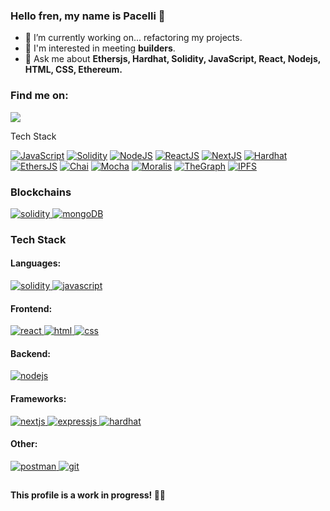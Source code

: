 ### Hello fren, my name is Pacelli 👋

- 🔭 I’m currently working on... refactoring my projects.
- 🤝 I'm interested in meeting **builders**.
- 💬 Ask me about **Ethersjs, Hardhat, Solidity, JavaScript, React, Nodejs, HTML, CSS, Ethereum.** 

### Find me on:
  <a href="https://twitter.com/pacelliv3" ><img src="https://img.shields.io/badge/Twitter-1DA1F2?style=for-the-badge&logo=twitter&logoColor=white"></a>

Tech Stack

[![JavaScript]](https://developer.mozilla.org/fr/docs/Web/JavaScript)
[![Solidity]](https://soliditylang.org/)
[![NodeJS]](https://nodejs.org/)
[![ReactJS]](https://reactjs.org/)
[![NextJS]](https://nextjs.org/)
[![Hardhat]](https://hardhat.org/)
[![EthersJS]](https://docs.ethers.io/v5/)
[![Chai]](https://www.chaijs.com/)
[![Mocha]](https://mochajs.org/)
[![Moralis]](https://moralis.io/)
[![TheGraph]](https://thegraph.com/en/)
[![IPFS]](https://ipfs.tech/)

<h3 align="left">Blockchains</h3>
<p align="left">
  <a href="https://ethereum.org/en/" rel="noreferrer"> <img src="https://img.shields.io/badge/Ethereum-3C3C3D?style=for-the-badge&logo=Ethereum&logoColor=white" alt="solidity"/> </a>
  <a href="https://chain.link/" rel="noreferrer"> <img src="https://img.shields.io/badge/chainlink-375BD2?style=for-the-badge&logo=chainlink&logoColor=white" alt="mongoDB"/> </a>
</p>

<h3 align="left">Tech Stack</h3>

#### Languages:

<p align="left">
  <a href="https://docs.soliditylang.org/en/latest/" rel="noreferrer"> <img src="https://img.shields.io/badge/Solidity-e6e6e6?style=for-the-badge&logo=solidity&logoColor=black" alt="solidity"/> </a>
  <a href="https://developer.mozilla.org/en-US/docs/Web/JavaScript" rel="noreferrer"> <img src="https://img.shields.io/badge/JavaScript-323330?style=for-the-badge&logo=javascript&logoColor=F7DF1E" alt="javascript"/> </a>
</p>

#### Frontend:
<p>
  <a href="https://reactjs.org/" rel="noreferrer"> <img src="https://img.shields.io/badge/React-20232A?style=for-the-badge&logo=react&logoColor=61DAFB" alt="react"/> </a>
  <a href="https://www.w3.org/html/" rel="noreferrer"> <img src="https://img.shields.io/badge/HTML5-E34F26?style=for-the-badge&logo=html5&logoColor=white" alt="html"/> </a>
  <a href="https://www.w3schools.com/css/" rel="noreferrer"> <img src="https://img.shields.io/badge/CSS3-1572B6?style=for-the-badge&logo=css3&logoColor=white" alt="css"/> </a>
</p>

#### Backend:

<p align="left">
  <a href="https://nodejs.org" rel="noreferrer"> <img src="https://img.shields.io/badge/Node.js-339933?style=for-the-badge&logo=nodedotjs&logoColor=white" alt="nodejs"/> </a>
</p>

#### Frameworks:
<p align="left">
  <a href="https://nextjs.org/" rel="noreferrer"> <img src="https://img.shields.io/badge/next.js-000000?style=for-the-badge&logo=nextdotjs&logoColor=white" alt="nextjs"/> </a>
  <a href="https://expressjs.com" rel="noreferrer"> <img src="https://img.shields.io/badge/Express.js-000000?style=for-the-badge&logo=express&logoColor=white" alt="expressjs"/> </a>
  <a href="https://hardhat.org/" rel="noreferrer"> <img src="https://img.shields.io/badge/hardhat-yellow?style=for-the-badge&logo=hardhat&logoColor=white" alt="hardhat"/> </a>
</p>


#### Other:

<p align="left">
  <a href="https://www.postman.com/" rel="noreferrer"> <img src="https://img.shields.io/badge/postman-orange?style=for-the-badge&logo=postman&logoColor=white" alt="postman"/> </a>
  <a href="https://git-scm.com/" rel="noreferrer"> <img src="https://img.shields.io/badge/git-red?style=for-the-badge&logo=git&logoColor=white" alt="git"/> </a>
</p>

##

<p><strong>This profile is a work in progress! 👨‍💻</strong></p>


[Spring Boot]: https://img.shields.io/badge/Spring_Boot-F2F4F9?style=for-the-badge&logo=spring-boot
[linkedin]: https://img.shields.io/badge/LinkedIn-0077B5?style=for-the-badge&logo=linkedin&logoColor=white
[email]: https://img.shields.io/badge/npapadakis@gmail.com-D14836?style=for-the-badge&logo=gmail&logoColor=white
[solidity]: https://custom-icon-badges.demolab.com/badge/Solidity-3C3C3D?style=for-the-badge&logo=solidity&logoColor=white
[javascript]: https://img.shields.io/badge/JavaScript-F7DF1E.svg?style=for-the-badge&logo=JavaScript&logoColor=black
[nodejs]: https://img.shields.io/badge/Node.js-339933.svg?style=for-the-badge&logo=nodedotjs&logoColor=white
[ethersjs]: https://custom-icon-badges.demolab.com/badge/Ethers.js-29349A?style=for-the-badge&logo=ethers&logoColor=white
[web3js]: https://img.shields.io/badge/Web3.js-F16822.svg?style=for-the-badge&logo=web3dotjs&logoColor=white
[alchemy]: https://custom-icon-badges.demolab.com/badge/Alchemy-2356D2?style=for-the-badge&logo=alchemy&logoColor=white
[hardhat]: https://custom-icon-badges.demolab.com/badge/Hardhat-181A1F?style=for-the-badge&logo=hardhat
[chai]: https://img.shields.io/badge/Chai-A30701.svg?style=for-the-badge&logo=Chai&logoColor=white
[mocha]: https://custom-icon-badges.demolab.com/badge/Mocha-87694D?style=for-the-badge&logo=mocha&logoColor=white
[reactjs]: https://img.shields.io/badge/React-20232A?style=for-the-badge&logo=react&logoColor=61DAFB
[nextjs]: https://img.shields.io/badge/next.js-000000?style=for-the-badge&logo=nextdotjs&logoColor=white
[ipfs]: https://img.shields.io/badge/IPFS-0A1B2B?style=for-the-badge&logo=ipfs
[moralis]: https://custom-icon-badges.demolab.com/badge/Moralis-2559BB?style=for-the-badge&logo=moralis
[thegraph]: https://custom-icon-badges.demolab.com/badge/TheGraph-0C0A1C?style=for-the-badge&logo=thegraph&logoColor=white

[website]: https://img.shields.io/badge/website-000000?style=for-the-badge&logo=About.me&logoColor=white
[linkedin]: https://img.shields.io/badge/LinkedIn-0077B5?style=for-the-badge&logo=linkedin&logoColor=white
[twitter]: https://img.shields.io/badge/Twitter-1DA1F2?style=for-the-badge&logo=twitter&logoColor=white
